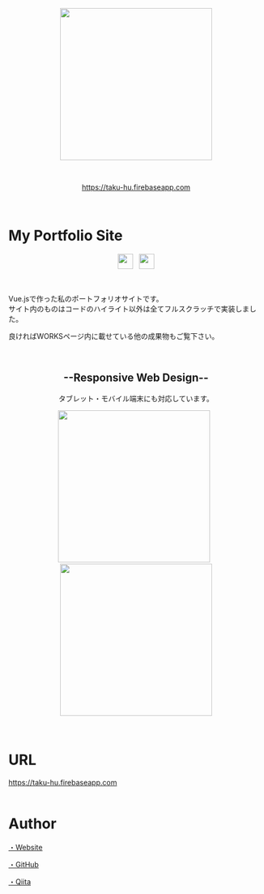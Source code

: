 <div class="image">
  <p align="center">
    <a href="https://taku-hu.firebaseapp.com">
      <img src="https://user-images.githubusercontent.com/54551190/78582430-37705380-7870-11ea-8bbb-f4ac950aa33f.png" width="300">
    </a>
  </p>
  <br>
  <p align="center">
    <a href="https://taku-hu.firebaseapp.com" target="_blank">
      https://taku-hu.firebaseapp.com
    </a>
  </p>
</div>

<br>

<!-- ---------- -->

<div class="detail">
  <h1>My Portfolio Site</h1>
  <div class="detail__logo">
    <p align="center">
      <img src="https://user-images.githubusercontent.com/54551190/72274679-f3eeba80-366f-11ea-8a30-c0f0515e4b51.png" height="30">
      &nbsp;
      <img src="https://user-images.githubusercontent.com/54551190/72273781-52b33480-366e-11ea-9de0-5019e1223755.png" height="30">
    </p>
  </div>

  <br>

  <div class="detail__description">
  <p>
    Vue.jsで作った私のポートフォリオサイトです。<br>
    サイト内のものはコードのハイライト以外は全てフルスクラッチで実装しました。
  </p>
  <p>良ければWORKSページ内に載せている他の成果物もご覧下さい。</p>
  </div>

  <br>

  <div class="detail__device">
    <h2 align="center">--Responsive Web Design--</h2>
    <p align="center">タブレット・モバイル端末にも対応しています。</p>
    <p align="center">
      <img src="https://user-images.githubusercontent.com/54551190/78582432-38a18080-7870-11ea-8bcc-943b3978375a.png" height="300">
      &nbsp;
      <img src="https://user-images.githubusercontent.com/54551190/78582433-38a18080-7870-11ea-90e4-df3d35a2cfc0.png" height="300">
    </p>
  </div>
</div>

<br>

<!-- ---------- -->

<div class="url">
  <h1>URL</h1>
  <a href="https://taku-hu.firebaseapp.com" target="_blank">
    https://taku-hu.firebaseapp.com
  </a>
</div>

<br>

<!-- ---------- -->

<div class="author">
  <h1>Author</h1> 
  <p>
    <a href="https://taku-hu.firebaseapp.com/" target="_blank">・Website</a>
  </p>
  <p>
    <a href="https://github.com/taku-hu" target="_blank">・GitHub</a></p>
  <p>
    <a href="https://qiita.com/taku-hu" target="_blank">・Qiita</a>
  </p>
</div>